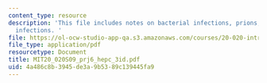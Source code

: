 ```yaml
---
content_type: resource
description: 'This file includes notes on bacterial infections, prions, and viral
  infections. '
file: https://ol-ocw-studio-app-qa.s3.amazonaws.com/courses/20-020-introduction-to-biological-engineering-design-spring-2009/4a486c8b3945de3a9b5389c139445fa9_MIT20_020S09_prj6_hepc_3id.pdf
file_type: application/pdf
resourcetype: Document
title: MIT20_020S09_prj6_hepc_3id.pdf
uid: 4a486c8b-3945-de3a-9b53-89c139445fa9
---
```

